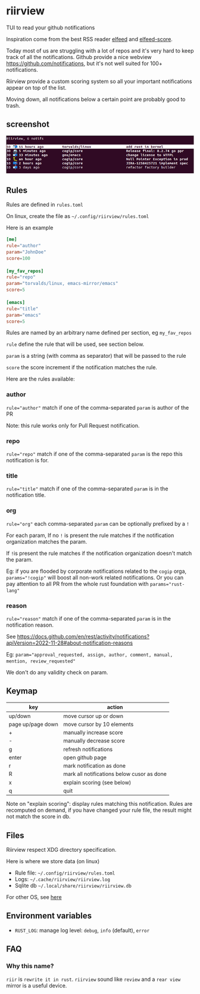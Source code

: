 # riirview
TUI to read your github notifications

Inspiration come from the best RSS reader [elfeed](https://github.com/skeeto/elfeed) and
[elfeed-score](https://github.com/sp1ff/elfeed-score).

Today most of us are struggling with a lot of repos and it's very hard to keep track of all the
notifications. Github provide a nice webview https://github.com/notifications, but it's not well
suited for 100+ notifications.

Riirview provide a custom scoring system so all your important notifications appear on
top of the list.

Moving down, all notifications below a certain point are probably good to trash.

## screenshot

![screenshot](doc/screenshot.png)

## Rules

Rules are defined in `rules.toml`

On linux, create the file as `~/.config/riirview/rules.toml`

Here is an example

```toml
[me]
rule="author"
param="JohnDoe"
score=100

[my_fav_repos]
rule="repo"
param="torvalds/linux, emacs-mirror/emacs"
score=5

[emacs]
rule="title"
param="emacs"
score=5

```

Rules are named by an arbitrary name defined per section, eg `my_fav_repos`

`rule` define the rule that will be used, see section below.

`param` is a string (with comma as separator) that will be passed to the rule

`score` the score increment if the notification matches the rule.

Here are the rules available:

### author

`rule="author"` match if one of the comma-separated `param` is author of the PR

Note: this rule works only for Pull Request notification.

### repo

`rule="repo"` match if one of the comma-separated `param` is the repo this notification is for.

### title

`rule="title"` match if one of the comma-separated `param` is in the notification title.

### org
`rule="org"` each comma-separated `param` can be optionally prefixed by a `!`

For each param,
  If no `!` is present the rule matches if the notification organization matches the param.

  If `!`is present the rule matches if the notification organization doesn't match the param.

Eg: if you are flooded by corporate notifications related to the `cogip` orga, `params="!cogip"` will
boost all non-work related notifications. Or you can pay attention to all PR from the whole rust
foundation with `params="rust-lang"`

### reason

`rule="reason"` match if one of the comma-separated `param` is in the notification reason.

See
https://docs.github.com/en/rest/activity/notifications?apiVersion=2022-11-28#about-notification-reasons

Eg:
`param="approval_requested, assign, author, comment, manual, mention, review_requested"`

We don't do any validity check on param.

## Keymap

| key               | action                                     |
|-------------------|--------------------------------------------|
| up/down           | move cursor up or down                     |
| page up/page down | move cursor by 10 elements                 |
| +                 | manually increase score                    |
| -                 | manually decrease score                    |
| g                 | refresh notifications                      |
| enter             | open github page                           |
| r                 | mark notification as done                  |
| R                 | mark all notifications below cusor as done |
| x                 | explain scoring (see below)                |
| q                 | quit                                       |

Note on "explain scoring": display rules matching this notification. Rules are recomputed on demand,
if you have changed your rule file, the result might not match the score in db.


## Files

Riirview respect XDG directory specification.

Here is where we store data (on linux)

 * Rule file: `~/.config/riirview/rules.toml`
 * Logs: `~/.cache/riirview/riirview.log`
 * Sqlite db `~/.local/share/riirview/riirview.db`

For other OS, see [here](https://github.com/dirs-dev/directories-rs?tab=readme-ov-file#projectdirs)

## Environment variables

 * `RUST_LOG`: manage log level: `debug`, `info` (default), `error`

## FAQ

### Why this name?

`riir` is `rewrite it in rust`.
`riirview` sound like `review` and a `rear view` mirror is a useful device.
